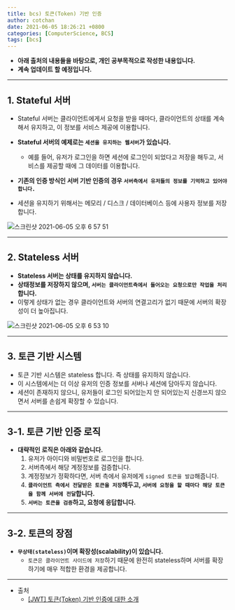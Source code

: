```yaml
---
title: bcs) 토큰(Token) 기반 인증
author: cotchan 
date: 2021-06-05 18:26:21 +0800 
categories: [ComputerScience, BCS]
tags: [bcs]
---
```


+ **아래 출처의 내용들을 바탕으로, 개인 공부목적으로 작성한 내용입니다.**
+ **계속 업데이트 할 예정입니다.**

---

## 1. Stateful 서버

+ Stateful 서버는 클라이언트에게서 요청을 받을 때마다, 클라이언트의 상태를 계속해서 유지하고, 이 정보를 서비스 제공에 이용합니다.
+ **Stateful 서버의 예제로는 `세션을 유지하는 웹서버`가 있습니다.**
  + 예를 들어, 유저가 로그인을 하면 세션에 로그인이 되었다고 저장을 해두고, 서비스를 제공할 때에 그 데이터를 이용합니다.

+ **기존의 인증 방식인 서버 기반 인증의 경우 `서버측에서 유저들의 정보를 기억하고 있어야 합니다.`**
+ 세션을 유지하기 위해서는 메모리 / 디스크 / 데이터베이스 등에 사용자 정보를 저장합니다.

![스크린샷 2021-06-05 오후 6 57 51](https://user-images.githubusercontent.com/75410527/120887848-24057780-c630-11eb-9b15-587283f5a8f2.png)

---

## 2. Stateless 서버

+ **Stateless 서버는 상태를 유지하지 않습니다.**
+ **상태정보를 저장하지 않으며, `서버는 클라이언트측에서 들어오는 요청으로만 작업을 처리`합니다.**
+ 이렇게 상태가 없는 경우 클라이언트와 서버의 연결고리가 없기 때문에 서버의 확장성이 더 높아집니다.

![스크린샷 2021-06-05 오후 6 53 10](https://user-images.githubusercontent.com/75410527/120887850-2667d180-c630-11eb-8e3d-8845067ca83a.png)

---

## 3. 토큰 기반 시스템

+ 토큰 기반 시스템은 stateless 합니다. 즉 상태를 유지하지 않습니다.
+ 이 시스템에서는 더 이상 유저의 인증 정보를 서버나 세션에 담아두지 않습니다.
+ 세션이 존재하지 않으니, 유저들이 로그인 되어있는지 안 되어있는지 신경쓰지 않으면서 서버를 손쉽게 확장할 수 있습니다.

---

## 3-1. 토큰 기반 인증 로직

+ **대략적인 로직은 아래와 같습니다.**
  1. 유저가 아이디와 비밀번호로 로그인을 합니다.
  2. 서버측에서 해당 계정정보를 검증합니다.
  3. 계정정보가 정확하다면, 서버 측에서 유저에게 `signed 토큰을 발급`해줍니다.
  4. **`클라이언트 측에서 전달받은 토큰을 저장`해두고, `서버에 요청을 할 때마다 해당 토큰을 함께 서버에 전달`합니다.**
  5. **`서버는 토큰을 검증`하고, 요청에 응답합니다.**

---

## 3-2. 토큰의 장점

+ **`무상태(stateless)`이며 확장성(scalability)이 있습니다.**
  + `토큰은 클라이언트 사이드에 저장`하기 때문에 완전히 stateless하며 서버를 확장하기에 매우 적합한 환경을 제공합니다.

---
+ 출처
    + [[JWT] 토큰(Token) 기반 인증에 대한 소개](https://velopert.com/2350)
